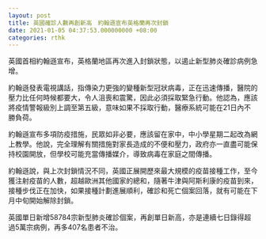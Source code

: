 ```yaml
---
layout: post
title: 英國確診人數再創新高　約翰遜宣布英格蘭再次封鎖
date: 2021-01-05 04:37:53.000000000 +08:00
categories: rthk
---
```


英國首相約翰遜宣布，英格蘭地區再次進入封鎖狀態，以遏止新型肺炎確診病例急增。

約翰遜發表電視講話，指傳染力更強的變種新型冠狀病毒，正在迅速傳播，醫院的壓力比任何時候都要大，令人沮喪和震驚，因此必須採取緊急行動。他認為，應該將疫情警報級別上調至第五級，意味如果不採取行動，醫療系統可能在21日內不勝負荷。

約翰遜宣布多項防疫措施，民眾如非必要，應該留在家中，中小學星期二起改為網上教學。他說，完全理解有關措施對家長造成的不便和壓力，政府亦一直盡可能保持校園開放，但學校可能充當傳播媒介，導致病毒在家庭之間傳播。

約翰遜說，與上次封鎖情況不同，英國正展開歷來最大規模的疫苗接種工作，至今獲注射疫苗的人數，超越歐洲其他國家的總和，隨著牛津與阿斯利康的疫苗到來，接種步伐正在加快，如果接種計劃進展順利，確診和死亡個案回落，就有可能在下月中旬開始解除封鎖。

英國單日新增58784宗新型肺炎確診個案，再創單日新高，亦是連續七日錄得超過5萬宗病例，再多407名患者不治。
